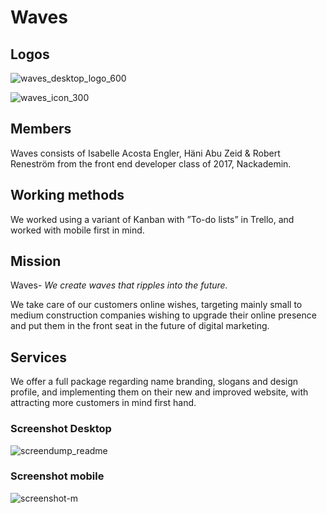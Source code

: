 # Waves

## Logos
![waves_desktop_logo_600](https://user-images.githubusercontent.com/31956031/35617978-d75a15d6-0679-11e8-9189-3e6fb71e9f62.png)

![waves_icon_300](https://user-images.githubusercontent.com/31956031/35618188-7e3bfe1e-067a-11e8-9656-681d796c638a.png)

## Members
Waves consists of Isabelle Acosta Engler, Häni Abu Zeid & Robert Reneström from the front end developer class of 2017, Nackademin.

## Working methods
We worked using a variant of Kanban with ”To-do lists” in Trello, and worked with mobile first in mind.

## Mission
Waves- _We create waves that ripples into the future._


We take care of our customers online wishes, targeting mainly small to medium construction companies wishing to upgrade their online presence and put them in the front seat in the future of digital marketing.  

## Services
We offer a full package regarding name branding, slogans and design profile, and implementing them on their new and improved website, with attracting more customers in mind first hand. 

### Screenshot Desktop
![screendump_readme](https://user-images.githubusercontent.com/31956031/35617698-350a0692-0679-11e8-8ad1-9a0fdec842eb.jpeg)

### Screenshot mobile
![screenshot-m](https://user-images.githubusercontent.com/31956031/35618886-9129d102-067c-11e8-9b15-a9847edb1965.jpeg)
